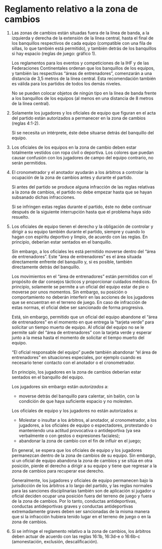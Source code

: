 # Reglamento relativo a la zona de cambios

1. Las zonas de cambios están situadas fuera de la línea de
   banda, a la izquierda y derecha de la extensión de la línea
   central, hasta el final de los banquillos respectivos de cada
   equipo (compatible con una fila de sillas, lo que también está
   permitido), y también detrás de los banquillos si hay espacio
   (reglas de juego: gráfico 1).

   Los reglamentos para los eventos y competiciones de la
   IHF y de las Federaciones Continentales ordenan que los
   banquillos de los equipos, y también las respectivas “áreas de
   entrenadores”, comenzarán a una distancia de 3,5 metros de
   la línea central. Esta recomendación también es válida para los
   partidos de todos los demás niveles.

   No se pueden colocar objetos de ningún tipo en la línea de
   banda frente a los banquillos de los equipos (al menos en una
   distancia de 8 metros de la línea central).

2. Solamente los jugadores y los oficiales de equipo que figuran
   en el acta del partido están autorizados a permanecer en la
   zona de cambios (reglas 4:1-2).

   Si se necesita un intérprete, éste debe situarse detrás del
   banquillo del equipo.

3. Los oficiales de los equipos en la zona de cambio deben estar
   totalmente vestidos con ropa civil o deportiva. Los colores que
   puedan causar confusión con los jugadores de campo del
   equipo contrario, no serán permitidos.

4. El cronometrador y el anotador ayudarán a los árbitros a
   controlar la ocupación de la zona de cambios antes y durante
   el partido.

   Si antes del partido se produce alguna infracción de las
   reglas relativas a la zona de cambios, el partido no debe
   empezar hasta que se hayan subsanado dichas infracciones.

   Si se infringen estas reglas durante el partido, éste no debe
   continuar después de la siguiente interrupción hasta que el
   problema haya sido resuelto.
  
5. Los oficiales de equipo tienen el derecho y la obligación de
   controlar y dirigir a su equipo también durante el partido,
   siempre y cuando lo hagan con espíritu deportivo y limpio, de
   acuerdo con las reglas. En principio, deberían estar sentados
   en el banquillo.

   Sin embargo, a los oficiales les está permitido moverse dentro
   del “área de entrenadores”. Este “área de entrenadores” es
   el área situada directamente enfrente del banquillo y, si es
   posible, también directamente detrás del banquillo.

   Los movimientos en el “área de entrenadores” están permitidos
   con el propósito de dar consejos tácticos y proporcionar
   cuidados médicos. En principio, solamente se permite a un
   oficial del equipo estar de pie o moverse por unos momentos.
   Sin embargo, su posición o comportamiento no deberán
   interferir en las acciones de los jugadores que se encuentran
   en el terreno de juego. En caso de infracción de estas normas,
   el oficial debe ser sancionado de forma progresiva.

   Está, sin embargo, permitido que un oficial del equipo
   abandone el “área de entrenadores” en el momento en que
   entrega la “tarjeta verde” para solicitar un tiempo muerto de
   equipo. Al oficial del equipo no se le permite salir del “área de
   entrenadores” con la tarjeta verde y esperar junto a la mesa
   hasta el momento de solicitar el tiempo muerto del equipo.

   “El oficial responsable del equipo” puede también abandonar
   “el área de entrenadores” en situaciones especiales, por
   ejemplo cuando es necesario tener contacto con el anotador o
   el cronometrador.

   En principio, los jugadores en la zona de cambios deberían
   estar sentados en el banquillo del equipo.

   Los jugadores sin embargo están *autorizados* a:
   - moverse detrás del banquillo para calentar, sin balón,
     con la condición de que haya suficiente espacio y no
     molesten.
   
   Los oficiales de equipo y los jugadores no están autorizados a:
   - Molestar o insultar a los árbitros, al anotador, al
     cronometrador, a los jugadores, a los oficiales de equipo
     o espectadores, protestando o manteniendo una actitud
     provocativa o antideportiva (ya sea verbalmente o con
     gestos o expresiones faciales);
   - abandonar la zona de cambio con el fin de influir en el
     juego;

   En general, se espera que los oficiales de equipo y los
   jugadores permanezcan dentro de la zona de cambios de su
   equipo. Sin embargo, si un oficial de equipo abandona la zona
   de cambios y se sitúa en otra posición, pierde el derecho a
   dirigir a su equipo y tiene que regresar a la zona de cambios
   para recuperar ese derecho.

   Generalmente, los jugadores y oficiales de equipo permanecen
   bajo la jurisdicción de los árbitros a lo largo del partido, y las
   reglas normales para las sanciones disciplinarias también son
   de aplicación si jugador u oficial deciden ocupar una posición
   fuera del terreno de juego y fuera de la zona de cambios. Por
   lo tanto, conductas antideportivas, conductas antideportivas
   graves y conductas antideportivas extremadamente graves
   deben ser sancionadas de la misma manera que si la infracción
   hubiera tenido lugar en el terreno de juego o en la zona de
   cambios.

6. Si se infringe el reglamento relativo a la zona de cambios, los
   árbitros deben actuar de acuerdo con las reglas 16:1b, 16:3d-e
   o 16:6b-c (amonestación, exclusión, descalificación).

